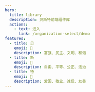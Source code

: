 ```yaml
---
hero:
  title: library
  description: 贝斯特前端组件库
  actions:
    - text: 进入
      link: /organization-select/demo
features:
  - title: 贝
    emoji: 💎
    description: 富强、民主、文明、和谐
  - title: 斯
    emoji: 🌈
    description: 自由、平等、公正、法治
  - title: 特
    emoji: 🚀
    description: 爱国、敬业、诚信、友善
---
```

